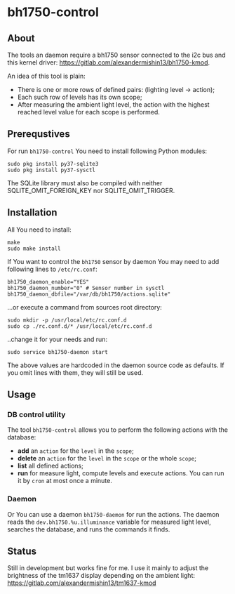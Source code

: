 # bh1750-control

## About

The tools an daemon require a bh1750 sensor connected to the i2c bus and
this kernel driver: https://gitlab.com/alexandermishin13/bh1750-kmod.

An idea of this tool is plain:
* There is one or more rows of defined pairs: (lighting level -> action);
* Each such row of levels has its own scope;
* After measuring the ambient light level, the action with the highest reached
level value for each scope is performed.

## Prerequstives

For run `bh1750-control` You need to install following Python modules:
```
sudo pkg install py37-sqlite3
sudo pkg install py37-sysctl
```
The SQLite library must also be compiled with neither SQLITE_OMIT_FOREIGN_KEY
nor SQLITE_OMIT_TRIGGER.

## Installation

All You need to install:
```
make
sudo make install
```
If You want to control the `bh1750` sensor by daemon You may need to add
 following lines to `/etc/rc.conf`:
```
bh1750_daemon_enable="YES"
bh1750_daemon_number="0" # Sensor number in sysctl
bh1750_daemon_dbfile="/var/db/bh1750/actions.sqlite"
```
...or execute a command from sources root directory:
```
sudo mkdir -p /usr/local/etc/rc.conf.d
sudo cp ./rc.conf.d/* /usr/local/etc/rc.conf.d
```
..change it for your needs and run:
```
sudo service bh1750-daemon start
```
The above values are hardcoded in the daemon source code as defaults.
If you omit lines with them, they will still be used.

## Usage

### DB control utility

The tool `bh1750-control` allows you to perform the following actions with the
database:
* **add** an `action` for the `level` in the `scope`;
* **delete** an `action` for the `level` in the `scope` or the whole `scope`;
* **list** all defined actions;
* **run** for measure light, compute levels and execute actions.
You can run it by `cron` at most once a minute.

### Daemon

Or You can use a daemon `bh1750-daemon` for run the actions.
The daemon reads the `dev.bh1750.%u.illuminance` variable for measured light
level, searches the database, and runs the commands it finds.

## Status

Still in development but works fine for me.
I use it mainly to adjust the brightness of the tm1637 display depending on
the ambient light: https://gitlab.com/alexandermishin13/tm1637-kmod
